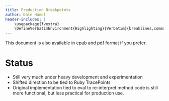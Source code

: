 ```yaml
---
title: Production Breakpoints
author: Dale Hamel
header-includes: |
    \usepackage{fvextra}
    \DefineVerbatimEnvironment{Highlighting}{Verbatim}{breaklines,commandchars=\\\{\}}
---
```


This document is also available in [epub](./output/doc.epub) and [pdf](./output/doc.pdf) format if you prefer.

# Status

- Still very much under heavy development and experimentation
- Shifted direction to be tied to Ruby TracePoints
- Original implementation tied to eval to re-interpret method code is still
more functional, but less practical for production use.
